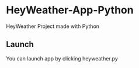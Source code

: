 # HeyWeather-App-Python
 HeyWeather Project made with Python
 
 ## Launch
 You can launch app by clicking heyweather.py
 
 
